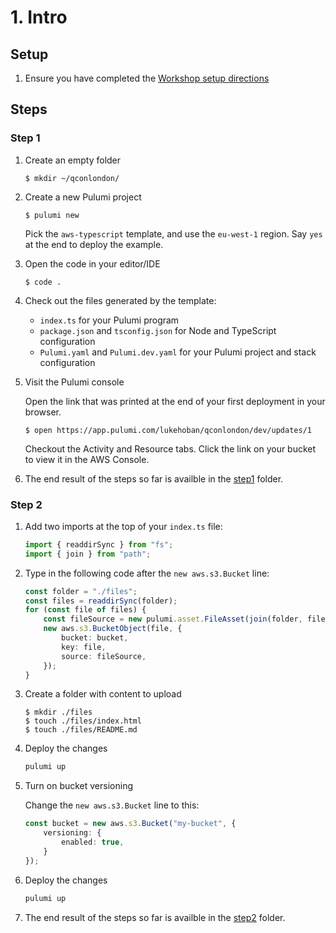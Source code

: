 # 1. Intro

## Setup

1. Ensure you have completed the [Workshop setup directions](../README.md)

## Steps

### Step 1

1. Create an empty folder 

    ```
    $ mkdir ~/qconlondon/
    ```

1. Create a new Pulumi project

    ```
    $ pulumi new
    ```

    Pick the `aws-typescript` template, and use the `eu-west-1` region.  Say `yes` at the end to deploy the example.

1. Open the code in your editor/IDE

    ```
    $ code .
    ```

1. Check out the files generated by the template:

    * `index.ts` for your Pulumi program
    * `package.json` and `tsconfig.json` for Node and TypeScript configuration
    * `Pulumi.yaml` and `Pulumi.dev.yaml` for your Pulumi project and stack configuration

1. Visit the Pulumi console

    Open the link that was printed at the end of your first deployment in your browser.

    ```
    $ open https://app.pulumi.com/lukehoban/qconlondon/dev/updates/1
    ```

    Checkout the Activity and Resource tabs.  Click the link on your bucket to view it in the AWS Console.

1. The end result of the steps so far is availble in the [step1](./step1) folder.

### Step 2

1. Add two imports at the top of your `index.ts` file:

    ```typescript
    import { readdirSync } from "fs";
    import { join } from "path";
    ```

1. Type in the following code after the `new aws.s3.Bucket` line:

    ```typescript
    const folder = "./files";
    const files = readdirSync(folder);
    for (const file of files) {
        const fileSource = new pulumi.asset.FileAsset(join(folder, file));
        new aws.s3.BucketObject(file, {
            bucket: bucket,
            key: file,
            source: fileSource,
        });
    }
    ```

1. Create a folder with content to upload

    ```
    $ mkdir ./files
    $ touch ./files/index.html
    $ touch ./files/README.md
    ```

1. Deploy the changes

    ```typescript
    pulumi up
    ```

1. Turn on bucket versioning

    Change the `new aws.s3.Bucket` line to this:

    ```typescript
    const bucket = new aws.s3.Bucket("my-bucket", {
        versioning: {
            enabled: true,
        }
    });
    ```

1. Deploy the changes

    ```typescript
    pulumi up
    ```

1. The end result of the steps so far is availble in the [step2](./step2) folder.


